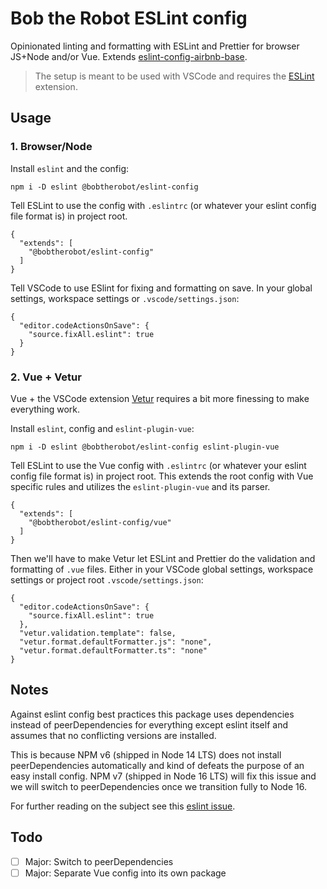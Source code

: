 # Bob the Robot ESLint config

Opinionated linting and formatting with ESLint and Prettier for browser JS+Node and/or Vue. Extends [eslint-config-airbnb-base](https://www.npmjs.com/package/eslint-config-airbnb-base).

> The setup is meant to be used with VSCode and requires the [ESLint](https://marketplace.visualstudio.com/items?itemName=dbaeumer.vscode-eslint) extension.

## Usage

### 1. Browser/Node

Install `eslint` and the config:

```
npm i -D eslint @bobtherobot/eslint-config
```

Tell ESLint to use the config with `.eslintrc` (or whatever your eslint config file format is) in project root.
```
{
  "extends": [
    "@bobtherobot/eslint-config"
  ]
}
```

Tell VSCode to use ESlint for fixing and formatting on save. In your global settings, workspace settings or `.vscode/settings.json`:
```
{
  "editor.codeActionsOnSave": {
    "source.fixAll.eslint": true
  }
}
```

### 2. Vue + Vetur

Vue + the VSCode extension [Vetur](https://marketplace.visualstudio.com/items?itemName=octref.vetur) requires a bit more finessing to make everything work.

Install `eslint`, config and `eslint-plugin-vue`:
```
npm i -D eslint @bobtherobot/eslint-config eslint-plugin-vue
```

Tell ESLint to use the Vue config with `.eslintrc` (or whatever your eslint config file format is) in project root. This extends the root config with Vue specific rules and utilizes the `eslint-plugin-vue` and its parser.
```
{
  "extends": [
    "@bobtherobot/eslint-config/vue"
  ]
}
```

Then we'll have to make Vetur let ESLint and Prettier do the validation and formatting of `.vue` files. Either in your VSCode global settings, workspace settings or project root `.vscode/settings.json`:
```
{
  "editor.codeActionsOnSave": {
    "source.fixAll.eslint": true
  },
  "vetur.validation.template": false,
  "vetur.format.defaultFormatter.js": "none",
  "vetur.format.defaultFormatter.ts": "none"
}
```

## Notes

Against eslint config best practices this package uses dependencies instead of peerDependencies for everything except eslint itself and assumes that no conflicting versions are installed.

This is because NPM v6 (shipped in Node 14 LTS) does not install peerDependencies automatically and kind of defeats the purpose of an easy install config. NPM v7 (shipped in Node 16 LTS) will fix this issue and we will switch to peerDependencies once we transition fully to Node 16.

For further reading on the subject see this [eslint issue](https://github.com/eslint/eslint/issues/3458).

## Todo

- [ ] Major: Switch to peerDependencies
- [ ] Major: Separate Vue config into its own package